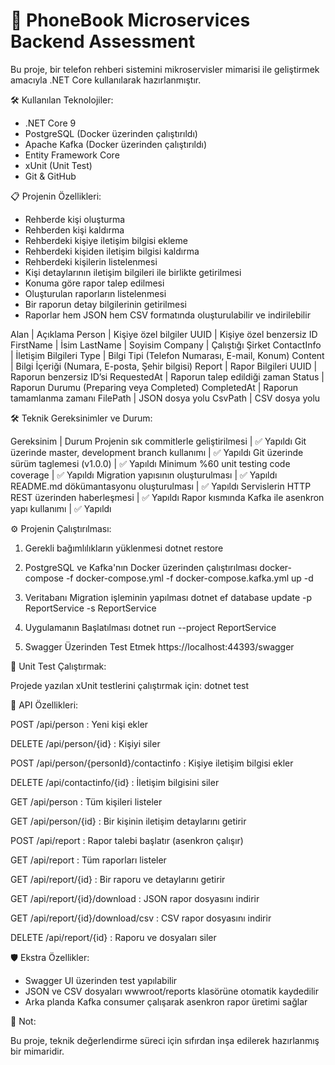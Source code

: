 ﻿# 📖 PhoneBook Microservices Backend Assessment

Bu proje, bir telefon rehberi sistemini mikroservisler mimarisi ile geliştirmek amacıyla .NET Core kullanılarak hazırlanmıştır.


🛠 Kullanılan Teknolojiler:

- .NET Core 9
- PostgreSQL (Docker üzerinden çalıştırıldı)
- Apache Kafka (Docker üzerinden çalıştırıldı)
- Entity Framework Core
- xUnit (Unit Test)
- Git & GitHub


📋 Projenin Özellikleri:

- Rehberde kişi oluşturma
- Rehberden kişi kaldırma
- Rehberdeki kişiye iletişim bilgisi ekleme
- Rehberdeki kişiden iletişim bilgisi kaldırma
- Rehberdeki kişilerin listelenmesi
- Kişi detaylarının iletişim bilgileri ile birlikte getirilmesi
- Konuma göre rapor talep edilmesi
- Oluşturulan raporların listelenmesi
- Bir raporun detay bilgilerinin getirilmesi
- Raporlar hem JSON hem CSV formatında oluşturulabilir ve indirilebilir


Alan | Açıklama
Person | Kişiye özel bilgiler
UUID | Kişiye özel benzersiz ID
FirstName | İsim
LastName | Soyisim
Company | Çalıştığı Şirket
ContactInfo | İletişim Bilgileri
Type | Bilgi Tipi (Telefon Numarası, E-mail, Konum)
Content | Bilgi İçeriği (Numara, E-posta, Şehir bilgisi)
Report | Rapor Bilgileri
UUID | Raporun benzersiz ID’si
RequestedAt | Raporun talep edildiği zaman
Status | Raporun Durumu (Preparing veya Completed)
CompletedAt | Raporun tamamlanma zamanı
FilePath | JSON dosya yolu
CsvPath | CSV dosya yolu


🛠 Teknik Gereksinimler ve Durum:

Gereksinim | Durum
Projenin sık commitlerle geliştirilmesi | ✅ Yapıldı
Git üzerinde master, development branch kullanımı | ✅ Yapıldı
Git üzerinde sürüm taglemesi (v1.0.0) | ✅ Yapıldı
Minimum %60 unit testing code coverage | ✅ Yapıldı
Migration yapısının oluşturulması | ✅ Yapıldı
README.md dökümantasyonu oluşturulması | ✅ Yapıldı
Servislerin HTTP REST üzerinden haberleşmesi | ✅ Yapıldı
Rapor kısmında Kafka ile asenkron yapı kullanımı | ✅ Yapıldı


⚙️ Projenin Çalıştırılması:

1. Gerekli bağımlılıkların yüklenmesi
dotnet restore

2. PostgreSQL ve Kafka'nın Docker üzerinden çalıştırılması
docker-compose -f docker-compose.yml -f docker-compose.kafka.yml up -d

3. Veritabanı Migration işleminin yapılması
dotnet ef database update -p ReportService -s ReportService

4. Uygulamanın Başlatılması
dotnet run --project ReportService

5. Swagger Üzerinden Test Etmek
https://localhost:44393/swagger


🧪 Unit Test Çalıştırmak:

Projede yazılan xUnit testlerini çalıştırmak için:
dotnet test

🚀 API Özellikleri:

POST /api/person : Yeni kişi ekler

DELETE /api/person/{id} : Kişiyi siler

POST /api/person/{personId}/contactinfo : Kişiye iletişim bilgisi ekler

DELETE /api/contactinfo/{id} : İletişim bilgisini siler

GET /api/person : Tüm kişileri listeler

GET /api/person/{id} : Bir kişinin iletişim detaylarını getirir

POST /api/report : Rapor talebi başlatır (asenkron çalışır)

GET /api/report : Tüm raporları listeler

GET /api/report/{id} : Bir raporu ve detaylarını getirir

GET /api/report/{id}/download : JSON rapor dosyasını indirir

GET /api/report/{id}/download/csv : CSV rapor dosyasını indirir

DELETE /api/report/{id} : Raporu ve dosyaları siler


🛡️ Ekstra Özellikler:

- Swagger UI üzerinden test yapılabilir
- JSON ve CSV dosyaları wwwroot/reports klasörüne otomatik kaydedilir
- Arka planda Kafka consumer çalışarak asenkron rapor üretimi sağlar

📢 Not:

Bu proje, teknik değerlendirme süreci için sıfırdan inşa edilerek hazırlanmış bir mimaridir. 
